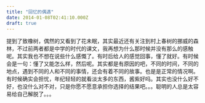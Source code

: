 ```yaml
---
title: "回忆的偶遇"
date: 2014-01-08T02:41:10.000Z
draft: true
---
```

提到了致橡树，偶然的又看到了花未眠，其实最近还有关注到村上春树的挪威的森林，不过前两者都是中学的时代的课文，我再想为什么那时候并没有那么的感触呢。其实我也不想在说些什么感慨了。有时后给人的感觉回事，懂了就好。有时候会是一句：懂了又能怎么样，然后呢。其实都是有原因的吧，不同的时间，不同的地点，遇到不同的人和不同的事情，还会有着不同的故事。也是是正常的情况啊。有时候确实会担忧，年纪轻轻的就看淡太多的东西，酱紫好吗。其实也没什么好不好，也没什么对不对，只是你愿不愿意承担你选择的结果吧。。。聪明的人总是太容易给自己解脱了。。。